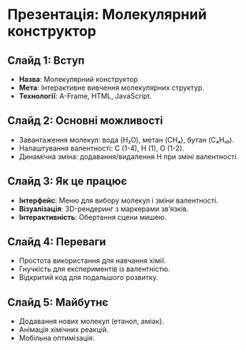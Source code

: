 # Презентація: Молекулярний конструктор

## Слайд 1: Вступ
- **Назва**: Молекулярний конструктор
- **Мета**: Інтерактивне вивчення молекулярних структур.
- **Технології**: A-Frame, HTML, JavaScript.

## Слайд 2: Основні можливості
- Завантаження молекул: вода (H₂O), метан (CH₄), бутан (C₄H₁₀).
- Налаштування валентності: C (1-4), H (1), O (1-2).
- Динамічна зміна: додавання/видалення H при зміні валентності.

## Слайд 3: Як це працює
- **Інтерфейс**: Меню для вибору молекул і зміни валентності.
- **Візуалізація**: 3D-рендеринг з маркерами зв’язків.
- **Інтерактивність**: Обертання сцени мишею.

## Слайд 4: Переваги
- Простота використання для навчання хімії.
- Гнучкість для експериментів із валентністю.
- Відкритий код для подальшого розвитку.

## Слайд 5: Майбутнє
- Додавання нових молекул (етанол, аміак).
- Анімація хімічних реакцій.
- Мобільна оптимізація.